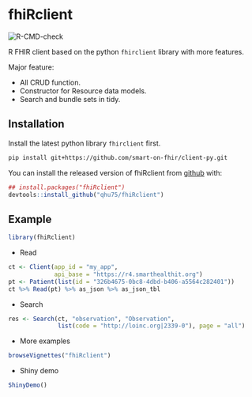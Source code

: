 
# fhiRclient

<!-- badges: start -->
![R-CMD-check](https://github.com/qhu75/fhiRclient/workflows/R-CMD-check/badge.svg?branch=main)
<!-- badges: end -->

R FHIR client based on the python `fhirclient` library with more features.

Major feature:

* All CRUD function.
* Constructor for Resource data models.
* Search and bundle sets in tidy.

## Installation

Install the latest python library `fhirclient` first.

``` bash
pip install git+https://github.com/smart-on-fhir/client-py.git
```

You can install the released version of fhiRclient from [github](https://github.com/qhu75/fhiRclient) with:

``` r
## install.packages("fhiRclient")
devtools::install_github("qhu75/fhiRclient")
```

## Example

``` r
library(fhiRclient)
```

* Read

``` r
ct <- Client(app_id = "my_app",
             api_base = "https://r4.smarthealthit.org")
pt <- Patient(list(id = "326b4675-0bc8-4dbd-b406-a5564c282401"))
ct %>% Read(pt) %>% as_json %>% as_json_tbl
```

* Search
``` r
res <- Search(ct, "observation", "Observation",
              list(code = "http://loinc.org|2339-0"), page = "all")
```

* More examples
``` r
browseVignettes("fhiRclient")
```

* Shiny demo
``` r
ShinyDemo()
```
